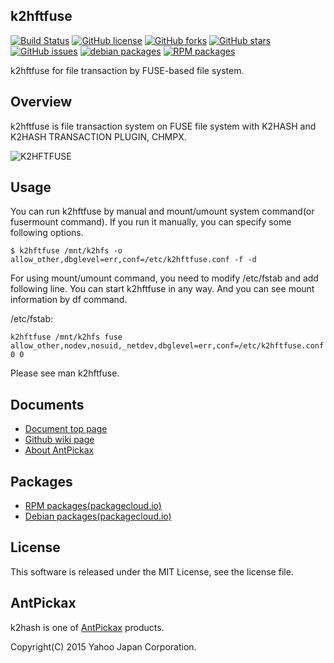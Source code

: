k2hftfuse
---------
[![Build Status](https://travis-ci.org/yahoojapan/k2hftfuse.svg?branch=master)](https://travis-ci.org/yahoojapan/k2hftfuse)
[![GitHub license](https://img.shields.io/badge/license-MIT-blue.svg)](https://raw.githubusercontent.com/yahoojapan/k2hftfuse/master/COPYING)
[![GitHub forks](https://img.shields.io/github/forks/yahoojapan/k2hftfuse.svg)](https://github.com/yahoojapan/k2hftfuse/network)
[![GitHub stars](https://img.shields.io/github/stars/yahoojapan/k2hftfuse.svg)](https://github.com/yahoojapan/k2hftfuse/stargazers)
[![GitHub issues](https://img.shields.io/github/issues/yahoojapan/k2hftfuse.svg)](https://github.com/yahoojapan/k2hftfuse/issues)
[![debian packages](https://img.shields.io/badge/deb-packagecloud.io-844fec.svg)](https://packagecloud.io/antpickax/stable)
[![RPM packages](https://img.shields.io/badge/rpm-packagecloud.io-844fec.svg)](https://packagecloud.io/antpickax/stable)

k2hftfuse for file transaction by FUSE-based file system.  

## Overview
k2hftfuse is file transaction system on FUSE file system with K2HASH and
K2HASH TRANSACTION PLUGIN, CHMPX.  

![K2HFTFUSE](https://k2hftfuse.antpick.ax/images/top_k2hftfuse.png)

## Usage
You can run k2hftfuse by manual and mount/umount system command(or fusermount command).
If you run it manually, you can specify some following options.
```
$ k2hftfuse /mnt/k2hfs -o allow_other,dbglevel=err,conf=/etc/k2hftfuse.conf -f -d
```

For using mount/umount command, you need to modify /etc/fstab and add following line.
You can start k2hftfuse in any way. And you can see mount information by df command.

/etc/fstab:
```
k2hftfuse /mnt/k2hfs fuse allow_other,nodev,nosuid,_netdev,dbglevel=err,conf=/etc/k2hftfuse.conf 0 0
```

Please see man k2hftfuse.

## Documents
  - [Document top page](https://k2hftfuse.antpick.ax/)
  - [Github wiki page](https://github.com/yahoojapan/k2hftfuse/wiki)
  - [About AntPickax](https://antpick.ax/)

## Packages
  - [RPM packages(packagecloud.io)](https://packagecloud.io/antpickax/stable)
  - [Debian packages(packagecloud.io)](https://packagecloud.io/antpickax/stable)

## License
This software is released under the MIT License, see the license file.

## AntPickax
k2hash is one of [AntPickax](https://antpick.ax/) products.

Copyright(C) 2015 Yahoo Japan Corporation.
